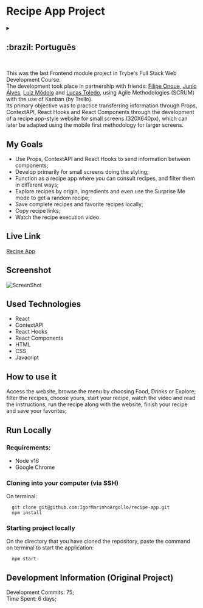 # Recipe App Project

<details>
  <summary><h2>:brazil: Português</h2></summary>
  Esse foi o último projeto do módulo de Frontend no curso de Desenvolvimento Web Full Stack da Trybe. <br>
  O desenvolvimento aconteceu em parceria com os amigos: <a href="">Filipe Onoue</a>, <a href="">Junio Álves</a>, <a href="">Luiz Módolo</a> e <a href="">Lucas Toledo</a>, utilizando Metodologias Ágeis(SCRUM) com o uso de Kanban(pelo Trello).<br>
   O seu objetivo primário foi praticar transferência de informações por Props, ContextAPI, React Hooks e React Components através do desenvolvimento de um site no estilo app de receitas para telas pequenas (320X640px), que posteriormente pode ser adaptado através da metodologia mobile first para telas maiores.<br>
  
  
  ## Objetivos
  * Usar Props, ContextAPI e React Hooks para enviar informações entre componentes;
  * Desenvolver primariamente para telas pequenas fazendo a estilização;
  * Funcionar como um app de receitas onde é possível se consultar receitas, e filtra-las de várias maneiras;
  * Explorar receitas por origem, ingredientes e até mesmo usar o modo Surpreenda Me para obter uma receita aleatória;
  * Salvar as receitas completas e as receitas favoritadas localmente;
  * Copiar links das receitas;
  * Assistir o vídeo da execução da receita.

  ## Live Link
  <a href="http://top-trump-deckbuilder.netlify.app" target="_blank">Recipe App</a>
  
  ## Screenshot
  ![ScreenShot](./public/demonstracao.gif)
  
  ## Tecnologias usadas
  * React
  * ContextAPI
  * React Hooks
  * React Components 
  * HTML
  * CSS
  * Javacript
  
  ## Como usar
  Acesse o site, navegue pelo menu escolhendo Comidas, Bebidas ou Explorar; filtre as receitas, escolha a sua, inicie a sua receita, assista o vídeo e leia as instruções, vá executando a receita junto com o site, finalize a sua receita e salve as suas favoritas;
      
  ## Rodar Localmente
  ### Requisitos:
   * Node v16
   * Google Chrome
    
  ### Clonar no seu computador (via SSH)
  No terminal:
  
    git clone git@github.com:IgorMarinhoArgollo/recipe-app.git
    npm install
  

  ### Iniciando o projeto localmente
  No diretório em que o repositório foi clonado, cole o seguinte comando no terminal para iniciar a aplicação localmente:
   
      npm start
   
  ## Informações de Desenvolvimento (Projeto Original)
  Commits de Desenvolvimento: 75; <br>
  Tempo Gasto: 6 dias;
</details>

##  

This was the last Frontend module project in Trybe's Full Stack Web Development Course. <br>
  The development took place in partnership with friends: <a href="">Filipe Onoue</a>, <a href="">Junio ​​Álves</a>, <a href="">Luiz Módolo</a> and <a href="">Lucas Toledo</a>, using Agile Methodologies (SCRUM) with the use of Kanban (by Trello).<br>
   Its primary objective was to practice transferring information through Props, ContextAPI, React Hooks and React Components through the development of a recipe app-style website for small screens (320X640px), which can later be adapted using the mobile first methodology for larger screens. <br>

## My Goals
  * Use Props, ContextAPI and React Hooks to send information between components;
  * Develop primarily for small screens doing the styling;
  * Function as a recipe app where you can consult recipes, and filter them in different ways;
  * Explore recipes by origin, ingredients and even use the Surprise Me mode to get a random recipe;
  * Save complete recipes and favorite recipes locally;
  * Copy recipe links;
  * Watch the recipe execution video.


## Live Link
<a href="http://top-trump-deckbuilder.netlify.app" target="_blank">Recipe App</a>
  
## Screenshot
![ScreenShot](./public/demonstracao.gif)

## Used Technologies
  * React
  * ContextAPI
  * React Hooks
  * React Components 
  * HTML
  * CSS
  * Javacript

## How to use it
  Access the website, browse the menu by choosing Food, Drinks or Explore; filter the recipes, choose yours, start your recipe, watch the video and read the instructions, run the recipe along with the website, finish your recipe and save your favorites;
        
## Run Locally
  ### Requirements:
   * Node v16
   * Google Chrome
    
  ### Cloning into your computer (via SSH)
  On terminal:

      git clone git@github.com:IgorMarinhoArgollo/recipe-app.git
      npm install

  ### Starting project locally
  On the directory that you have cloned the repository, paste the command on terminal to start the application:

      npm start

    
## Development Information (Original Project)
  Development Commits: 75; <br>
  Time Spent: 6 days; <br> 
